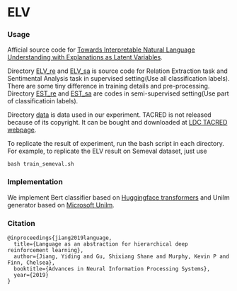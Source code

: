 # ELV

### Usage

Afficial source code for [Towards Interpretable Natural Language Understanding with Explanations as Latent Variables](https://arxiv.org/pdf/2011.05268.pdf).

Directory [ELV_re](https://github.com/JamesHujy/ELV/tree/main/ELV_re) and [ELV_sa](https://github.com/JamesHujy/ELV/tree/main/ELV_sa) is source code for Relation Extraction task and Sentimental Analysis task in supervised setting(Use all classification labels). There are some tiny difference in training details and pre-processing. Directory [EST_re](https://github.com/JamesHujy/ELV/tree/main/EST_re) and [EST_sa](https://github.com/JamesHujy/ELV/tree/main/EST_sa) are codes in semi-supervised setting(Use part of classificatioin labels). 

Directory [data](https://github.com/JamesHujy/ELV/tree/main/data) is data used in our experiment. TACRED is not released because of its copyright. It can be bought and downloaded at [LDC TACRED webpage](https://catalog.ldc.upenn.edu/LDC2018T24). 

To replicate the result of experiment, run the bash script in each directory. For example, to replicate the ELV result on Semeval dataset, just use

```
bash train_semeval.sh
```

### Implementation

We implement Bert classifier based on [Huggingface transformers](https://github.com/huggingface/transformers) and Unilm generator based on [Microsoft Unilm](https://github.com/microsoft/unilm). 

### Citation 

```
@inproceedings{jiang2019language,
  title={Language as an abstraction for hierarchical deep reinforcement learning},
  author={Jiang, Yiding and Gu, Shixiang Shane and Murphy, Kevin P and Finn, Chelsea},
  booktitle={Advances in Neural Information Processing Systems},
  year={2019}
}
```





